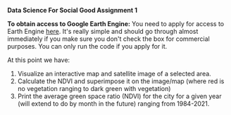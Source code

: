 __Data Science For Social Good Assignment 1__

__To obtain access to Google Earth Engine:__ 
You need to apply for access to Earth Engine [here](https://signup.earthengine.google.com/#!/). It's really simple and should go through almost immediately if you make sure you don't check the box for commercial purposes. You can only run the code if you apply for it. 


At this point we have: 
1. Visualize an interactive map and satellite image of a selected area. 
2. Calculate the NDVI and superimpose it on the image/map (where red is no vegetation ranging to dark green with vegetation)
3. Print the average green space ratio (NDVI) for the city for a given year (will extend to do by month in the future) ranging from 1984-2021.
